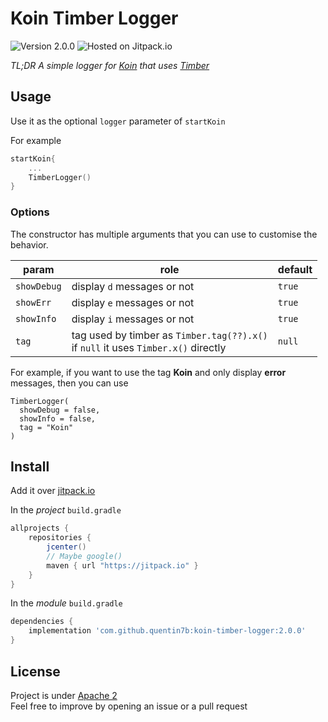 
Koin Timber Logger  
===  
  
![Version 2.0.0](https://img.shields.io/badge/version-2.0.0-green.svg) ![Hosted on Jitpack.io](https://img.shields.io/badge/hosting-jitpack-blue.svg)
  
_TL;DR A simple logger for [Koin](https://insert-koin.io/) that uses [Timber](https://github.com/JakeWharton/timber)_  
  
## Usage  
  
Use it as the optional `logger` parameter of `startKoin`  
  
For example  
  
```Kotlin  
startKoin{
    ...  
    TimberLogger()
}
```  
  
### Options
  
The constructor has multiple arguments that you can use to customise the behavior.  
  
  <table>
	  <thead>
		  <tr>
			  <th> param </th>
			  <th> role </th>
			  <th> default  </th>
		  </tr>
	  </thead>
	  <tbody>
		  <tr>
			  <td><code>showDebug</code></td>
			  <td>display <code>d</code> messages or not</td>
			  <td><code>true</code></td>
		  </tr>
		  <tr>
			  <td><code>showErr</code></td>
			  <td>display <code>e</code> messages or not</td>
			  <td><code>true</code></td>
		  </tr>
		  <tr>
			  <td><code>showInfo</code></td>
			  <td>display <code>i</code> messages or not</td>
			  <td><code>true</code></td>
		  </tr>
		  <tr>
			  <td><code>tag</code></td>
			  <td>
				  <div>tag used by timber  as <code>Timber.tag(??).x()</code></div>
				  <div> if <code>null</code> it uses <code>Timber.x()</code> directly</div>
			  </td>
			  <td><code>null</code></td>
		  </tr>
	  </tbody>
  </table>

For example, if you want to use the tag **Koin** and only display **error** messages, then  you can use

```
TimberLogger(
  showDebug = false,  
  showInfo = false,  
  tag = "Koin"  
)
``` 
 
## Install  
  
Add it over [jitpack.io](https://jitpack.io/docs/ANDROID/)  
  
  
In the *project* `build.gradle`  
  
```gradle  
allprojects {  
    repositories {  
        jcenter()  
        // Maybe google()  
        maven { url "https://jitpack.io" }  
    }  
}  
```  
  
In the *module* `build.gradle`  
  
```gradle  
dependencies {  
    implementation 'com.github.quentin7b:koin-timber-logger:2.0.0'
}  
```  
  
## License  
  
Project is under [Apache 2](LICENSE)  
Feel free to improve by opening an issue or a pull request